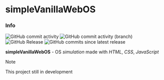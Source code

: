 # simpleVanillaWebOS

### Info
![GitHub commit activity](https://img.shields.io/github/commit-activity/m/IGOREK-Belarus/simpleVanillaWebOS)
![GitHub commit activity (branch)](https://img.shields.io/github/commit-activity/w/IGOREK-Belarus/simpleVanillaWebOS/dev?label=commit%20activity%20(Dev%20branch))
![GitHub Release](https://img.shields.io/github/v/release/IGOREK-Belarus/simpleVanillaWebOS)
![GitHub commits since latest release](https://img.shields.io/github/commits-since/IGOREK-Belarus/simpleVanillaWebOS/latest)

**simpleVanillaWebOS** - OS *simulation* made with *HTML*, *CSS*, *JavaScript*

>[!Note]
>This project still in development
